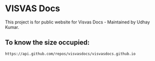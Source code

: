 # VISVAS Docs

This project is for public website for Visvas Docs - Maintained by Udhay Kumar.

## To know the size occupied:
```sh 
https://api.github.com/repos/visvasdocs/visvasdocs.github.io
```` 
